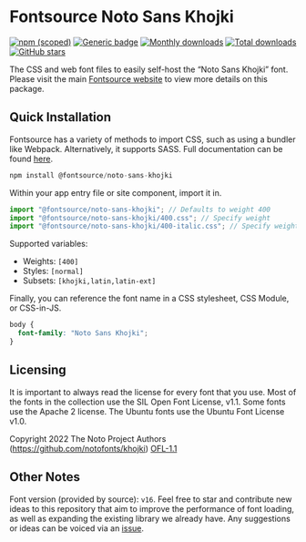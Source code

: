 # Fontsource Noto Sans Khojki

[![npm (scoped)](https://img.shields.io/npm/v/@fontsource/noto-sans-khojki?color=brightgreen)](https://www.npmjs.com/package/@fontsource/noto-sans-khojki) [![Generic badge](https://img.shields.io/badge/fontsource-passing-brightgreen)](https://github.com/fontsource/fontsource) [![Monthly downloads](https://badgen.net/npm/dm/@fontsource/noto-sans-khojki)](https://github.com/fontsource/fontsource) [![Total downloads](https://badgen.net/npm/dt/@fontsource/noto-sans-khojki)](https://github.com/fontsource/fontsource) [![GitHub stars](https://img.shields.io/github/stars/fontsource/fontsource.svg?style=social&label=Star)](https://github.com/fontsource/fontsource/stargazers)

The CSS and web font files to easily self-host the “Noto Sans Khojki” font. Please visit the main [Fontsource website](https://fontsource.org/fonts/noto-sans-khojki) to view more details on this package.

## Quick Installation

Fontsource has a variety of methods to import CSS, such as using a bundler like Webpack. Alternatively, it supports SASS. Full documentation can be found [here](https://fontsource.org/docs/getting-started/introduction).

```javascript
npm install @fontsource/noto-sans-khojki
```

Within your app entry file or site component, import it in.

```javascript
import "@fontsource/noto-sans-khojki"; // Defaults to weight 400
import "@fontsource/noto-sans-khojki/400.css"; // Specify weight
import "@fontsource/noto-sans-khojki/400-italic.css"; // Specify weight and style

```

Supported variables:
- Weights: `[400]`
- Styles: `[normal]`
- Subsets: `[khojki,latin,latin-ext]`

Finally, you can reference the font name in a CSS stylesheet, CSS Module, or CSS-in-JS.

```css
body {
  font-family: "Noto Sans Khojki";
}
```

## Licensing
It is important to always read the license for every font that you use.
Most of the fonts in the collection use the SIL Open Font License, v1.1. Some fonts use the Apache 2 license. The Ubuntu fonts use the Ubuntu Font License v1.0.

Copyright 2022 The Noto Project Authors (https://github.com/notofonts/khojki)
[OFL-1.1](http://scripts.sil.org/OFL)

## Other Notes
Font version (provided by source): `v16`.
Feel free to star and contribute new ideas to this repository that aim to improve the performance of font loading, as well as expanding the existing library we already have. Any suggestions or ideas can be voiced via an [issue](https://github.com/fontsource/fontsource/issues).